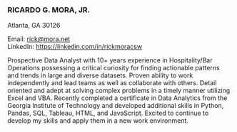 ### RICARDO G. MORA, JR. 
Atlanta, GA 30126

Email: rick@mora.net<br>
LinkedIn: https://linkedin.com/in/rickmoracsw

Prospective Data Analyst with 10+ years experience in Hospitality/Bar Operations possessing a critical curiosity for finding actionable patterns and trends in large and diverse datasets.  Proven ability to work independently and lead teams as well as collaborate with others.  Detail oriented and adept at solving complex problems in a timely manner utilizing Excel and VBA.  Recently completed a certificate in Data Analytics from the Georgia Institute of Technology and developed additional skills in Python, Pandas, SQL, Tableau, HTML, and JavaScript.  Excited to continue to develop my skills and apply them in a new work environment.


<!---
rickmora98/rickmora98 is a ✨ special ✨ repository because its `README.md` (this file) appears on your GitHub profile.
You can click the Preview link to take a look at your changes.
--->
